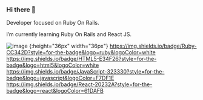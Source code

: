 ### Hi there 👋

Developer focused on Ruby On Rails.

I’m currently learning Ruby On Rails and React JS.

![image {:height="36px" width="36px"}](https://user-images.githubusercontent.com/78284446/143905175-2d848440-730d-4587-8a95-a15af43711c1.png)
https://img.shields.io/badge/Ruby-CC342D?style=for-the-badge&logo=ruby&logoColor=white
https://img.shields.io/badge/HTML5-E34F26?style=for-the-badge&logo=html5&logoColor=white
https://img.shields.io/badge/JavaScript-323330?style=for-the-badge&logo=javascript&logoColor=F7DF1E
https://img.shields.io/badge/React-20232A?style=for-the-badge&logo=react&logoColor=61DAFB

